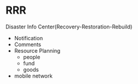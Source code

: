 RRR
===

Disaster Info Center(Recovery-Restoration-Rebuild)

- Notification
- Comments
- Resource Planning
  - people
  - fund
  - goods
- mobile network
